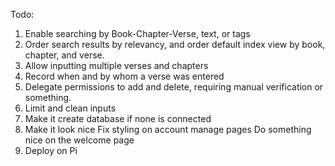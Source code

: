 Todo:
1. Enable searching by Book-Chapter-Verse, text, or tags
2. Order search results by relevancy, and order default index view by book, chapter, and verse.
3. Allow inputting multiple verses and chapters
4. Record when and by whom a verse was entered
5. Delegate permissions to add and delete, requiring manual verification or something.
6. Limit and clean inputs
7. Make it create database if none is connected
8. Make it look nice
    Fix styling on account manage pages
    Do something nice on the welcome page
9. Deploy on Pi
